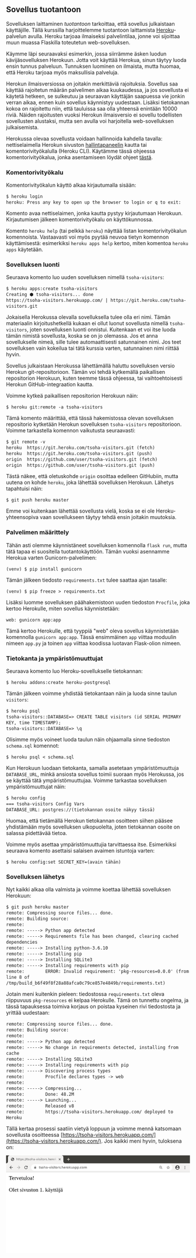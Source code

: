 ## Sovellus tuotantoon

Sovelluksen laittaminen _tuotantoon_ tarkoittaa, että sovellus julkaistaan käyttäjille. Tällä kurssilla harjoittelemme tuotantoon laittamista [Heroku](https://heroku.com/)-palvelun avulla. Heroku tarjoaa ilmaiseksi palvelintilaa, jonne voi sijoittaa muun muassa Flaskilla toteutetun web-sovelluksen.

Käymme läpi seuraavaksi esimerkin, jossa siirrämme äsken luodun kävijäsovelluksen Herokuun. Jotta voit käyttää Herokua, sinun täytyy luoda ensin tunnus palveluun. Tunnuksen luominen on ilmaista, mutta huomaa, että Heroku tarjoaa myös maksullisia palveluja.

Herokun ilmaisversiossa on joitakin merkittäviä rajoituksia. Sovellus saa käyttää rajoitetun määrän palvelimen aikaa kuukaudessa, ja jos sovellusta ei käytetä hetkeen, se sulkeutuu ja seuraavan käyttäjän saapuessa vie jonkin verran aikaa, ennen kuin sovellus käynnistyy uudestaan. Lisäksi tietokannan kokoa on rajoitettu niin, että tauluissa saa olla yhteensä enintään 10000 riviä. Näiden rajoitusten vuoksi Herokun ilmaisversio ei sovellu todellisten sovellusten alustaksi, mutta sen avulla voi harjoitella web-sovelluksen julkaisemista.

Herokussa olevaa sovellusta voidaan hallinnoida kahdella tavalla: nettiselaimella Herokun sivuston [hallintapaneelin](https://dashboard.heroku.com/) kautta tai komentorivityökalulla (Heroku CLI). Käytämme tässä ohjeessa komentorivityökalua, jonka asentamiseen löydät ohjeet [tästä](https://devcenter.heroku.com/articles/heroku-cli).

### Komentorivityökalu

Komentorivityökalun käyttö alkaa kirjautumalla sisään:

```plaintext
$ heroku login
heroku: Press any key to open up the browser to login or q to exit:
```

Komento avaa nettiselaimen, jonka kautta pystyy kirjautumaan Herokuun. Kirjautumisen jälkeen komentorivityökalu on käyttökunnossa.

Komento `heroku help` (tai pelkkä `heroku`) näyttää listan komentorivityökalun komennoista. Vastaavasti voi myös pyytää neuvoa tietyn komennon käyttämisestä: esimerkiksi `heroku apps help` kertoo, miten komentoa `heroku apps` käytetään.

### Sovelluksen luonti

Seuraava komento luo uuden sovelluksen nimellä `tsoha-visitors`:

```plaintext
$ heroku apps:create tsoha-visitors
Creating ⬢ tsoha-visitors... done
https://tsoha-visitors.herokuapp.com/ | https://git.heroku.com/tsoha-visitors.git
```

Jokaisella Herokussa olevalla sovelluksella tulee olla eri nimi. Tämän materiaalin kirjoitushetkellä kukaan ei ollut luonut sovellusta nimellä `tsoha-visitors`, joten sovelluksen luonti onnistui. Kuitenkaan et voi itse luoda tämän nimistä sovellusta, koska se on jo olemassa. Jos et anna sovellukselle nimeä, sille tulee automaattisesti satunnainen nimi. Jos teet sovelluksen vain kokeilua tai tätä kurssia varten, satunnainen nimi riittää hyvin.

Sovellus julkaistaan Herokussa lähettämällä haluttu sovelluksen versio Herokun git-repositorioon. Tämän voi tehdä kytkemällä paikallisen repositorion Herokuun, kuten teemme tässä ohjeessa, tai vaihtoehtoisesti Herokun GitHub-integraation kautta.

Voimme kytkeä paikallisen repositorion Herokuun näin:

```plaintext
$ heroku git:remote -a tsoha-visitors
```

Tämä komento määrittää, että tässä hakemistossa olevan sovelluksen repositorio kytketään Herokun sovelluksen `tsoha-visitors` repositorioon. Voimme tarkastella komennon vaikutusta seuraavasti:

```plaintext
$ git remote -v
heroku	https://git.heroku.com/tsoha-visitors.git (fetch)
heroku	https://git.heroku.com/tsoha-visitors.git (push)
origin	https://github.com/user/tsoha-visitors.git (fetch)
origin	https://github.com/user/tsoha-visitors.git (push)
```

Tästä näkee, että oletuskohde `origin` osoittaa edelleen GitHubiin, mutta uutena on kohde `heroku`, joka lähettää sovelluksen Herokuun. Lähetys tapahtuisi näin:

```plaintext
$ git push heroku master
```

Emme voi kuitenkaan lähettää sovellusta vielä, koska se ei ole Heroku-yhteensopiva vaan sovellukseen täytyy tehdä ensin joitakin muutoksia.

### Palvelimen määrittely

Tähän asti olemme käynnistäneet sovelluksen komennolla `flask run`, mutta tätä tapaa ei suositella tuotantokäyttöön. Tämän vuoksi asennamme Herokua varten Gunicorn-palvelimen:

```plaintext
(venv) $ pip install gunicorn
```

Tämän jälkeen tiedosto `requirements.txt` tulee saattaa ajan tasalle:

```plaintext
(venv) $ pip freeze > requirements.txt
```

Lisäksi luomme sovelluksen päähakemistoon uuden tiedoston `Procfile`, joka kertoo Herokulle, miten sovellus käynnistetään:

```
web: gunicorn app:app
```

Tämä kertoo Herokulle, että tyyppiä "web" oleva sovellus käynnistetään komennolla `gunicorn app:app`. Tässä ensimmäinen `app` viittaa moduulin nimeen `app.py` ja toinen `app` viittaa koodissa luotavan Flask-olion nimeen.

### Tietokanta ja ympäristömuuttujat

Seuraava komento luo Heroku-sovellukselle tietokannan:

```plaintext
$ heroku addons:create heroku-postgresql
```

Tämän jälkeen voimme yhdistää tietokantaan näin ja luoda sinne taulun `visitors`:

```plaintext
$ heroku psql
tsoha-visitors::DATABASE=> CREATE TABLE visitors (id SERIAL PRIMARY KEY, time TIMESTAMP);
tsoha-visitors::DATABASE=> \q
```

Olisimme myös voineet luoda taulun näin ohjaamalla sinne tiedoston `schema.sql` komennot:

```plaintext
$ heroku psql < schema.sql
```

Kun Herokuun luodaan tietokanta, samalla asetetaan ympäristömuuttuja `DATABASE_URL`, minkä ansiosta sovellus toimii suoraan myös Herokussa, jos se käyttää tätä ympäristömuuttujaa. Voimme tarkastaa sovelluksen ympäristömuuttujat näin:

```plaintext
$ heroku config
=== tsoha-visitors Config Vars
DATABASE_URL: postgres://(tietokannan osoite näkyy tässä)
```

Huomaa, että tietämällä Herokun tietokannan osoitteen siihen pääsee yhdistämään myös sovelluksen ulkopuolelta, joten tietokannan osoite on salassa pidettävää tietoa.

Voimme myös asettaa ympäristömuuttujia tarvittaessa itse. Esimerkiksi seuraava komento asettaisi salaisen avaimen istuntoja varten:

```plaintext
$ heroku config:set SECRET_KEY=(avain tähän)
```

### Sovelluksen lähetys

Nyt kaikki alkaa olla valmista ja voimme koettaa lähettää sovelluksen Herokuun:

```plaintext
$ git push heroku master
remote: Compressing source files... done.
remote: Building source:
remote: 
remote: -----> Python app detected
remote: -----> Requirements file has been changed, clearing cached dependencies
remote: -----> Installing python-3.6.10
remote: -----> Installing pip
remote: -----> Installing SQLite3
remote: -----> Installing requirements with pip
remote:        ERROR: Invalid requirement: 'pkg-resources=0.0.0' (from line 8 of /tmp/build_b6f49f8f28a88afca0c79ce857e4849b/requirements.txt)
```

Jotain meni kuitenkin pieleen: tiedostossa `requirements.txt` oleva riippuvuus `pkg-resources` ei kelpaa Herokulle. Tämä on tunnettu ongelma, ja tässä tapauksessa toimiva korjaus on poistaa kyseinen rivi tiedostosta ja yrittää uudestaan:

```plaintext
remote: Compressing source files... done.
remote: Building source:
remote: 
remote: -----> Python app detected
remote: -----> No change in requirements detected, installing from cache
remote: -----> Installing SQLite3
remote: -----> Installing requirements with pip
remote: -----> Discovering process types
remote:        Procfile declares types -> web
remote: 
remote: -----> Compressing...
remote:        Done: 48.2M
remote: -----> Launching...
remote:        Released v8
remote:        https://tsoha-visitors.herokuapp.com/ deployed to Heroku
```

Tällä kertaa prosessi saatiin vietyä loppuun ja voimme mennä katsomaan sovellusta osoitteessa [https://tsoha-visitors.herokuapp.com/](https://tsoha-visitors.herokuapp.com/). Jos kaikki meni hyvin, tuloksena on:

<img class="screenshot" src="img/heroku.png">